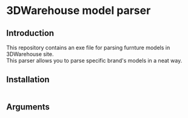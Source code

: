 # 3DWarehouse model parser

## Introduction
This repository contains an exe file for parsing furnture models in 3DWarehouse site.  
This parser allows you to parse specific brand's models in a neat way. 

## Installation
```
```

## Arguments 
